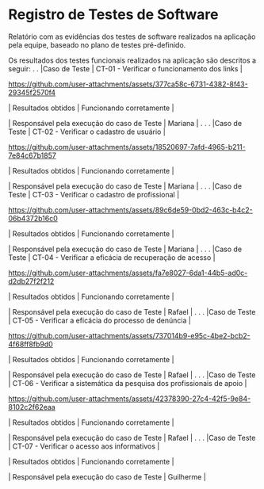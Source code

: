 

# Registro de Testes de Software

Relatório com as evidências dos testes de software realizados na aplicação pela equipe, baseado no plano de testes pré-definido.

Os resultados dos testes funcionais realizados na aplicação são descritos a seguir:
.
.
|Caso de Teste    | CT-01 - Verificar o funcionamento dos links |




https://github.com/user-attachments/assets/377ca58c-6731-4382-8f43-29345f2570f4


| Resultados obtidos | Funcionando corretamente |

| Responsável pela execução do caso de Teste | Mariana |
.
.
.
|Caso de Teste    | CT-02 - Verificar o cadastro de usuário |


https://github.com/user-attachments/assets/18520697-7afd-4965-b211-7e84c67b1857







| Resultados obtidos | Funcionando corretamente |

| Responsável pela execução do caso de Teste | Mariana |
.
.
.
|Caso de Teste    | CT-03 - Verificar o cadastro de profissional |



https://github.com/user-attachments/assets/89c6de59-0bd2-463c-b4c2-06b4372b16c0



| Resultados obtidos | Funcionando corretamente |

| Responsável pela execução do caso de Teste | Mariana |
.
.
.
|Caso de Teste    | CT-04 - Verificar a eficácia de recuperação de acesso |



https://github.com/user-attachments/assets/fa7e8027-6da1-44b5-ad0c-d2db27f2f212



| Resultados obtidos | Funcionando corretamente |

| Responsável pela execução do caso de Teste | Rafael |
.
.
.
|Caso de Teste    | CT-05 - Verificar a eficácia do processo de denúncia |


https://github.com/user-attachments/assets/737014b9-e95c-4be2-bcb2-4f68ff8fb9d0


| Resultados obtidos | Funcionando corretamente |

| Responsável pela execução do caso de Teste | Rafael |
.
.
.
|Caso de Teste    | CT-06 - Verificar a sistemática da pesquisa dos profissionais de apoio |


https://github.com/user-attachments/assets/42378390-27c4-42f5-9e84-8102c2f62eaa



| Resultados obtidos | Funcionando corretamente |

| Responsável pela execução do caso de Teste | Rafael |
.
.
.
|Caso de Teste    | CT-07 - Verificar o acesso aos informativos |


| Resultados obtidos | Funcionando corretamente |

| Responsável pela execução do caso de Teste | Guilherme |

